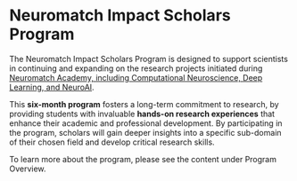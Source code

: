 # Neuromatch Impact Scholars Program

The Neuromatch Impact Scholars Program is designed to support scientists in continuing and expanding on the research projects initiated during [Neuromatch Academy, including Computational Neuroscience, Deep Learning, and NeuroAI](https://neuromatch.io/courses/). 

This **six-month program** fosters a long-term commitment to research, by providing students with invaluable **hands-on research experiences** that enhance their academic and professional development. 
By participating in the program, scholars will gain deeper insights into a specific sub-domain of their chosen field and develop critical research skills.

To learn more about the program, please see the content under Program Overview.

```{tableofcontents}
```

